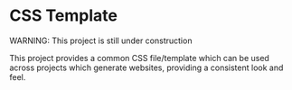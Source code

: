 # CSS Template

WARNING: This project is still under construction

This project provides a common CSS file/template which can be used across projects which generate websites, providing a consistent look and feel.
